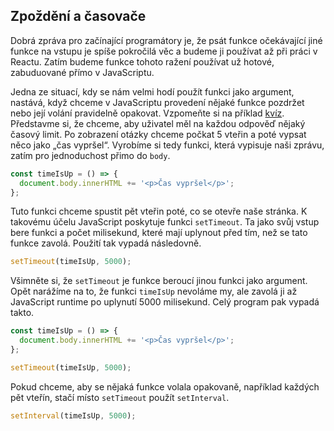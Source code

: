 ## Zpoždění a časovače

Dobrá zpráva pro začínající programátory je, že psát funkce očekávající jiné funkce na vstupu je spíše pokročilá věc a budeme ji používat až při práci v Reactu. Zatím budeme funkce tohoto ražení používat už hotové, zabuduované přímo v JavaScriptu.

Jedna ze situací, kdy se nám velmi hodí použít funkci jako argument, nastává, když chceme v JavaScriptu provedení nějaké funkce pozdržet nebo její volání pravidelně opakovat. Vzpomeňte si na příklad [kvíz](../dom-innerhtml/cv-manipulace#cvlekce%3Ekviz). Představme si, že chceme, aby uživatel měl na každou odpověď nějaký časový limit. Po zobrazení otázky chceme počkat 5 vteřin a poté vypsat něco jako „čas vypršel“. Vyrobíme si tedy funkci, která vypisuje naši zprávu, zatím pro jednoduchost přimo do `body`.

```js
const timeIsUp = () => {
  document.body.innerHTML += '<p>Čas vypršel</p>';
};
```

Tuto funkci chceme spustit pět vteřin poté, co se otevře naše stránka. K takovému účelu JavaScript poskytuje funkci `setTimeout`. Ta jako svůj vstup bere funkci a počet milisekund, které mají uplynout před tím, než se tato funkce zavolá. Použití tak vypadá následovně.

```js
setTimeout(timeIsUp, 5000);
```

Všimněte si, že `setTimeout` je funkce beroucí jinou funkci jako argument. Opět narážíme na to, že funkci `timeIsUp` nevoláme my, ale zavolá ji až JavaScript runtime po uplynutí 5000 milisekund. Celý program pak vypadá takto.

```js
const timeIsUp = () => {
  document.body.innerHTML += '<p>Čas vypršel</p>';
};

setTimeout(timeIsUp, 5000);
```

Pokud chceme, aby se nějaká funkce volala opakovaně, například každých pět vteřín, stačí místo `setTimeout` použít `setInterval`.

```js
setInterval(timeIsUp, 5000);
```
